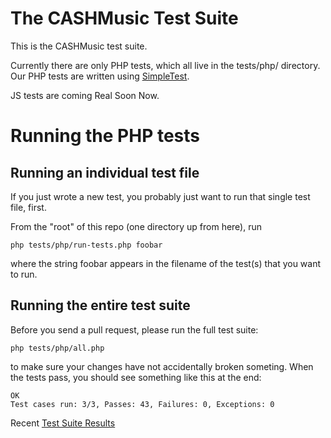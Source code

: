 # The CASHMusic Test Suite

This is the CASHMusic test suite.

Currently there are only PHP tests, which all live in the tests/php/ directory.
Our PHP tests are written using [SimpleTest](http://www.simpletest.org/).

JS tests are coming Real Soon Now.

# Running the PHP tests

## Running an individual test file

If you just wrote a new test, you probably just want to run that single test file, first.

From the "root" of this repo (one directory up from here), run

    php tests/php/run-tests.php foobar

where the string foobar appears in the filename of the test(s) that you want to run.

## Running the entire test suite

Before you send a pull request, please run the full test suite:

    php tests/php/all.php

to make sure your changes have not accidentally broken someting.
When the tests pass, you should see something like this at the end:

    OK
    Test cases run: 3/3, Passes: 43, Failures: 0, Exceptions: 0

Recent [Test Suite Results](http://dev.cashmusic.org:3000/project/DIY)
